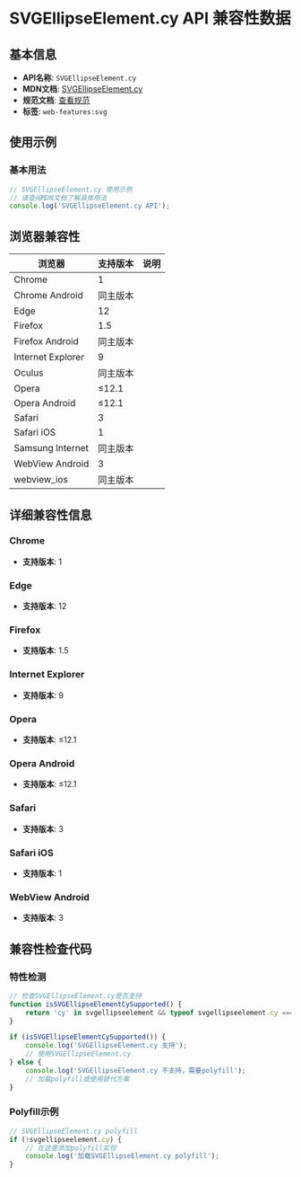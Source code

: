 # SVGEllipseElement.cy API 兼容性数据

## 基本信息

- **API名称**: `SVGEllipseElement.cy`
- **MDN文档**: [SVGEllipseElement.cy](https://developer.mozilla.org/docs/Web/API/SVGEllipseElement/cy)
- **规范文档**: [查看规范](https://svgwg.org/svg2-draft/shapes.html#__svg__SVGEllipseElement__cy)
- **标签**: `web-features:svg`

## 使用示例

### 基本用法

```javascript
// SVGEllipseElement.cy 使用示例
// 请查阅MDN文档了解具体用法
console.log('SVGEllipseElement.cy API');
```

## 浏览器兼容性

| 浏览器 | 支持版本 | 说明 |
|--------|----------|------|
| Chrome | 1 |  |
| Chrome Android | 同主版本 |  |
| Edge | 12 |  |
| Firefox | 1.5 |  |
| Firefox Android | 同主版本 |  |
| Internet Explorer | 9 |  |
| Oculus | 同主版本 |  |
| Opera | ≤12.1 |  |
| Opera Android | ≤12.1 |  |
| Safari | 3 |  |
| Safari iOS | 1 |  |
| Samsung Internet | 同主版本 |  |
| WebView Android | 3 |  |
| webview_ios | 同主版本 |  |

## 详细兼容性信息

### Chrome

- **支持版本**: 1

### Edge

- **支持版本**: 12

### Firefox

- **支持版本**: 1.5

### Internet Explorer

- **支持版本**: 9

### Opera

- **支持版本**: ≤12.1

### Opera Android

- **支持版本**: ≤12.1

### Safari

- **支持版本**: 3

### Safari iOS

- **支持版本**: 1

### WebView Android

- **支持版本**: 3

## 兼容性检查代码

### 特性检测

```javascript
// 检查SVGEllipseElement.cy是否支持
function isSVGEllipseElementCySupported() {
    return 'cy' in svgellipseelement && typeof svgellipseelement.cy === 'function';
}

if (isSVGEllipseElementCySupported()) {
    console.log('SVGEllipseElement.cy 支持');
    // 使用SVGEllipseElement.cy
} else {
    console.log('SVGEllipseElement.cy 不支持，需要polyfill');
    // 加载polyfill或使用替代方案
}
```

### Polyfill示例

```javascript
// SVGEllipseElement.cy polyfill
if (!svgellipseelement.cy) {
    // 在这里添加polyfill实现
    console.log('加载SVGEllipseElement.cy polyfill');
}
```

